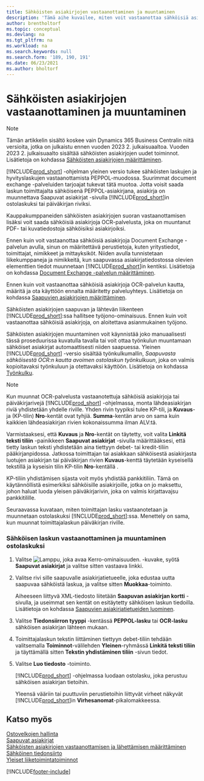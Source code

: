 ```yaml
---
title: Sähköisten asiakirjojen vastaanottaminen ja muuntaminen
description: 'Tämä aihe kuvailee, miten voit vastaanottaa sähköisiä asiakirjoja suoraan kauppakumppaneilta tai OCR-palvelusta.'
author: brentholtorf
ms.topic: conceptual
ms.devlang: na
ms.tgt_pltfrm: na
ms.workload: na
ms.search.keywords: null
ms.search.form: '189, 190, 191'
ms.date: 06/23/2021
ms.author: bholtorf
---
```

# <a name="receive-and-convert-electronic-documents"></a>Sähköisten asiakirjojen vastaanottaminen ja muuntaminen

> [!NOTE]
> Tämän artikkelin sisältö koskee vain Dynamics 365 Business Centralin niitä versioita, jotka on julkaistu ennen vuoden 2023 2. julkaisuaaltoa. Vuoden 2023 2. julkaisuaalto sisältää sähköisten asiakirjojen uudet toiminnot. Lisätietoja on kohdassa [Sähköisten asiakirjojen määrittäminen](finance-how-setup-edocuments.md). 


[!INCLUDE[prod_short](includes/prod_short.md)] -ohjelman yleinen versio tukee sähköisten laskujen ja hyvityslaskujen vastaanottamista PEPPOL-muodossa. Suurimmat document exchange -palveluiden tarjoajat tukevat tätä muotoa. Jotta voisit saada laskun toimittajalta sähköisenä PEPPOL-asiakirjana, asiakirja on muunnettava Saapuvat asiakirjat -sivulla [!INCLUDE[prod_short](includes/prod_short.md)]in ostolaskuksi tai päiväkirjan riviksi.

Kauppakumppaneiden sähköisten asiakirjojen suoran vastaanottamisen lisäksi voit saada sähköisiä asiakirjoja OCR-palvelusta, joka on muuntanut PDF- tai kuvatiedostoja sähköisiksi asiakirjoiksi.  

Ennen kuin voit vastaanottaa sähköisiä asiakirjoja Document Exchange -palvelun avulla, sinun on määritettävä perustietoja, kuten yritystiedot, toimittajat, nimikkeet ja mittayksiköt. Niiden avulla tunnistetaan liikekumppaneja ja nimikkeitä, kun saapuvassa asiakirjatiedostossa olevien elementtien tiedot muunnetaan [!INCLUDE[prod_short](includes/prod_short.md)]in kentiksi. Lisätietoja on kohdassa [Document Exchange -palvelun määrittäminen](across-how-to-set-up-a-document-exchange-service.md).  

Ennen kuin voit vastaanottaa sähköisiä asiakirjoja OCR-palvelun kautta, määritä ja ota käyttöön ennalta määritetty palveluyhteys. Lisätietoja on kohdassa [Saapuvien asiakirjojen määrittäminen](across-how-setup-income-documents.md).  

Sähköisten asiakirjojen saapuvan ja lähtevän liikenteen [!INCLUDE[prod_short](includes/prod_short.md)]:ssa hallitsee työjono-ominaisuus. Ennen kuin voit vastaanottaa sähköisiä asiakirjoja, on aloitettava asianmukainen työjono.  

Sähköisten asiakirjojen muuntaminen voit käynnistää joko manuaalisesti tässä proseduurissa kuvatulla tavalla tai voit ottaa työnkulun muuntamaan sähköiset asiakirjat automaattisesti niiden saapuessa. Yleinen [!INCLUDE[prod_short](includes/prod_short.md)] -versio sisältää työnkulkumallin, *Saapuvasta sähköisestä OCR:n kautta avoimen ostolaskun työnkulkuun*, joka on valmis kopioitavaksi työnkuluun ja otettavaksi käyttöön. Lisätietoja on kohdassa [Työnkulku](across-workflow.md).  

> [!NOTE]  
> Kun muunnat OCR-palvelusta vastaanotettuja sähköisiä asiakirjoja tai päiväkirjarivejä [!INCLUDE[prod_short](includes/prod_short.md)] -ohjelmassa, monta lähdeasiakirjan riviä yhdistetään yhdelle riville. Yhden rivin tyypiksi tulee KP-tili, ja **Kuvaus**- ja (KP-tilin) **Nro**-kentät ovat tyhjiä. **Summa**-kentän arvo on sama kuin kaikkien lähdeasiakirjan rivien kokonaissumma ilman ALV:tä.  
>
> Varmistaaksesi, että **Kuvaus** ja **Nro**-kentät on täytetty, voit valita **Linkitä teksti tiliin** -painikkeen **Saapuvat asiakirjat** -sivulla määrittääksesi, että tietty laskun teksti yhdistetään aina tiettyyn debet- tai kredit-tiliin pääkirjanpidossa. Jatkossa toimittajan tai asiakkaan sähköisestä asiakirjasta luotujen asiakirjan tai päiväkirjan rivien **Kuvaus**-kenttä täytetään kyseisellä tekstillä ja kyseisin tilin KP-tilin **Nro**-kentällä .  
>
> KP-tiliin yhdistämisen sijasta voit myös yhdistää pankkitiliin. Tämä on käytännöllistä esimerkiksi sähköisille asiakirjoille, jotka on jo maksettu, johon haluat luoda yleisen päiväkirjarivin, joka on valmis kirjattavajsu pankkitilille.  

Seuraavassa kuvataan, miten toimittajan lasku vastaanotetaan ja muunnetaan ostolaskuksi [!INCLUDE[prod_short](includes/prod_short.md)]:ssa. Menettely on sama, kun muunnat toimittajalaskun päiväkirjan riville.  

### <a name="to-receive-and-convert-an-electronic-invoice-to-a-purchase-invoice"></a>Sähköisen laskun vastaanottaminen ja muuntaminen ostolaskuksi

1. Valitse ![Lamppu, joka avaa Kerro-ominaisuuden.](media/ui-search/search_small.png "Kerro, mitä haluat tehdä") -kuvake, syötä **Saapuvat asiakirjat** ja valitse sitten vastaava linkki.  

2. Valitse rivi sille saapuvalle asiakirjatietueelle, joka edustaa uutta saapuvaa sähköistä laskua, ja valitse sitten **Muokkaa**-toiminto.  

    Aiheeseen liittyvä XML-tiedosto liitetään **Saapuvan asiakirjan kortti** -sivulla, ja useimmat sen kentät on esitäytetty sähköisen laskun tiedoilla. Lisätietoja on kohdassa [Saapuvien asiakirjatietueiden luominen](across-how-create-income-document-records.md).  

3. Valitse **Tiedonsiirron tyyppi** -kentässä **PEPPOL-lasku** tai **OCR-lasku** sähköisen asiakirjan lähteen mukaan.  

4. Toimittajalaskun tekstin liittäminen tiettyyn debet-tiliin tehdään valitsemalla **Toiminnot**-välilehden **Yleinen**-ryhmässä **Linkitä teksti tiliin** ja täyttämällä sitten **Tekstin yhdistäminen tiliin** -sivun tiedot.  

5. Valitse **Luo tiedosto** -toiminto.  

    [!INCLUDE[prod_short](includes/prod_short.md)] -ohjelmassa luodaan ostolasku, joka perustuu sähköisen asiakirjan tietoihin.  

    Yleensä vääriin tai puuttuviin perustietoihin liittyvät virheet näkyvät [!INCLUDE[prod_short](includes/prod_short.md)]in **Virhesanomat**-pikalomakkeessa.  

## <a name="see-also"></a>Katso myös

[Ostovelkojen hallinta](payables-manage-payables.md)  
[Saapuvat asiakirjat](across-income-documents.md)  
[Sähköisten asiakirjojen vastaanottamisen ja lähettämisen määrittäminen](across-how-to-set-up-electronic-document-sending-and-receiving.md)  
[Sähköinen tiedonsiirto](across-data-exchange.md)   
[Yleiset liiketoimintatoiminnot](ui-across-business-areas.md)  


[!INCLUDE[footer-include](includes/footer-banner.md)]
